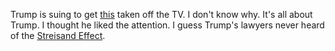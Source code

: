 Trump is suing to get <a href="https://www.youtube.com/watch?v=bkMwvmJLnc0">this</a> taken off the TV. I don't know why. It's all about Trump. I thought he liked the attention. I guess Trump's lawyers never heard of the <a href="https://en.wikipedia.org/wiki/Streisand_effect">Streisand Effect</a>. 
